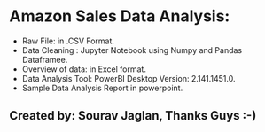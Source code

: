 # Amazon Sales Data Analysis:

- Raw File: in .CSV Format.
- Data Cleaning : Jupyter Notebook using Numpy and Pandas Dataframee.
- Overview of data: in Excel format.
- Data Analysis Tool: PowerBI Desktop Version: 2.141.1451.0.
- Sample Data Analysis Report in powerpoint.

## Created by: Sourav Jaglan, Thanks Guys :-)
